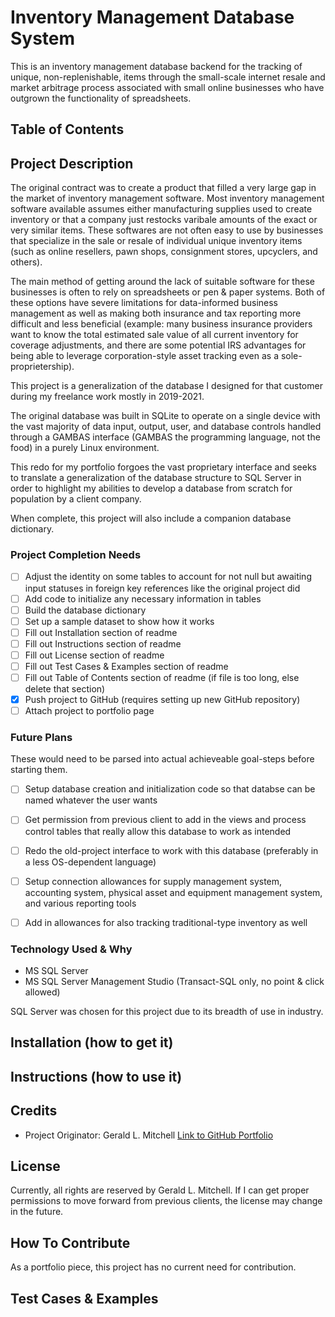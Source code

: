 # Inventory Management Database System
This is an inventory management database backend for the tracking of unique, non-replenishable, items through the small-scale internet resale and market arbitrage process associated with small online businesses who have outgrown the functionality of spreadsheets.

## Table of Contents


## Project Description
The original contract was to create a product that filled a very large gap in the market of inventory management software. Most inventory management software available assumes either manufacturing supplies used to create inventory or that a company just restocks varibale amounts of the exact or very similar items. These softwares are not often easy to use by businesses that specialize in the sale or resale of individual unique inventory items (such as online resellers, pawn shops, consignment stores, upcyclers, and others).

The main method of getting around the lack of suitable software for these businesses is often to rely on spreadsheets or pen & paper systems. Both of these options have severe limitations for data-informed business management as well as making both insurance and tax reporting more difficult and less beneficial (example: many business insurance providers want to know the total estimated sale value of all current inventory for coverage adjustments, and there are some potential IRS advantages for being able to leverage corporation-style asset tracking even as a sole-proprietership).

This project is a generalization of the database I designed for that customer during my freelance work mostly in 2019-2021.

The original database was built in SQLite to operate on a single device with the vast majority of data input, output, user, and database controls handled through a GAMBAS interface (GAMBAS the programming language, not the food) in a purely Linux environment.

This redo for my portfolio forgoes the vast proprietary interface and seeks to translate a generalization of the database structure to SQL Server in order to highlight my abilities to develop a database from scratch for population by a client company.

When complete, this project will also include a companion database dictionary.

### Project Completion Needs
- [ ] Adjust the identity on some tables to account for not null but awaiting input statuses in foreign key references like the original project did
- [ ] Add code to initialize any necessary information in tables
- [ ] Build the database dictionary
- [ ] Set up a sample dataset to show how it works
- [ ] Fill out Installation section of readme
- [ ] Fill out Instructions section of readme
- [ ] Fill out License section of readme
- [ ] Fill out Test Cases & Examples section of readme
- [ ] Fill out Table of Contents section of readme (if file is too long, else delete that section)
- [x] Push project to GitHub (requires setting up new GitHub repository)
- [ ] Attach project to portfolio page

### Future Plans
These would need to be parsed into actual achieveable goal-steps before starting them.
- [ ] Setup database creation and initialization code so that databse can be named whatever the user wants
- [ ] Get permission from previous client to add in the views and process control tables that really allow this database to work as intended
- [ ] Redo the old-project interface to work with this database (preferably in a less OS-dependent language)
- [ ] Setup connection allowances for supply management system, accounting system, physical asset and equipment management system, and various reporting tools
- [ ] Add in allowances for also tracking traditional-type inventory as well


### Technology Used & Why
* MS SQL Server
* MS SQL Server Management Studio (Transact-SQL only, no point & click allowed)

SQL Server was chosen for this project due to its breadth of use in industry.


## Installation (how to get it)


## Instructions (how to use it)


## Credits
* Project Originator: Gerald L. Mitchell [Link to GitHub Portfolio](https://github.com/gmitchell1982)

## License
Currently, all rights are reserved by Gerald L. Mitchell. If I can get proper permissions to move forward from previous clients, the license may change in the future.

## How To Contribute
As a portfolio piece, this project has no current need for contribution.

## Test Cases & Examples

